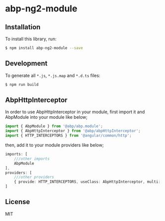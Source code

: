 # abp-ng2-module

## Installation

To install this library, run:

```bash
$ npm install abp-ng2-module --save
```
## Development

To generate all `*.js`, `*.js.map` and `*.d.ts` files:

```bash
$ npm run build
```

## AbpHttpInterceptor

In order to use AbpHttpInterceptor in your module, first import it and AbpModule into your module like below;

```ts
import { AbpModule } from '@abp/abp.module';
import { AbpHttpInterceptor } from '@abp/abpHttpInterceptor';
import { HTTP_INTERCEPTORS } from '@angular/common/http';
```

then, add it to your module providers like below;

```ts
imports: [
    ///other imports
    AbpModule
],
providers: [
    ///other providers
    { provide: HTTP_INTERCEPTORS, useClass: AbpHttpInterceptor, multi: true }
]
```

## License

MIT
